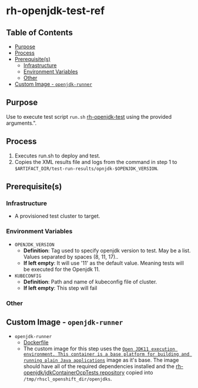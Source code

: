 # rh-openjdk-test-ref<!-- omit from toc -->

## Table of Contents<!-- omit from toc -->

- [Purpose](#purpose)
- [Process](#process)
- [Prerequisite(s)](#prerequisites)
  - [Infrastructure](#infrastructure)
  - [Environment Variables](#environment-variables)
  - [Other](#other)
- [Custom Image - `openjdk-runner`](#custom-image---openjdk-runner)

## Purpose

Use to execute test script `run.sh` [rh-openjdk-test](https://github.com/rh-openjdk/jdkContainerOcpTests) using the provided arguments.".

## Process

1. Executes run.sh to deploy and test. 
2. Copies the XML results file and logs from the command in step 1 to `$ARTIFACT_DIR/test-run-results/opnjdk-$OPENJDK_VERSION`.

## Prerequisite(s)

### Infrastructure

- A provisioned test cluster to target.

### Environment Variables

- `OPENJDK_VERSION`
  - **Definition**: Tag used to specify openjdk version to test. May be a list. Values separated by spaces (8, 11, 17)..
  - **If left empty**: It will use '11' as the default value. Meaning tests will be executed for the Openjdk 11.
- `KUBECONFIG`
  - **Definition**: Path and name of kubeconfig file of cluster.
  - **If left empty**: This step will fail

### Other


## Custom Image - `openjdk-runner`

- `openjdk-runner`
  - [Dockerfile](https://github.com/rh-openjdk/jdkContainerOcpTests/blob/main/Dockerfile)
  - The custom image for this step uses the [`Open JDK11 execution environment. This container is a base platform for building and running plain Java applications`](registry.redhat.io/ubi8/openjdk-11:latest) image as it's base. The image should have all of the required dependencies installed and the [rh-openjdk/jdkContainerOcpTests repository](https://github.com/rh-openjdk/jdkContainerOcpTests) copied into `/tmp/rhscl_openshift_dir/openjdks`.

